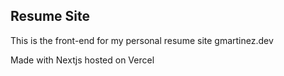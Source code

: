 ## Resume Site

This is the front-end for my personal resume site
gmartinez.dev

Made with Nextjs hosted on Vercel
